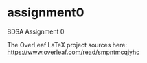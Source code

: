 # assignment0
BDSA Assignment 0


The OverLeaf LaTeX project sources here: https://www.overleaf.com/read/smpntmcqjyhc
